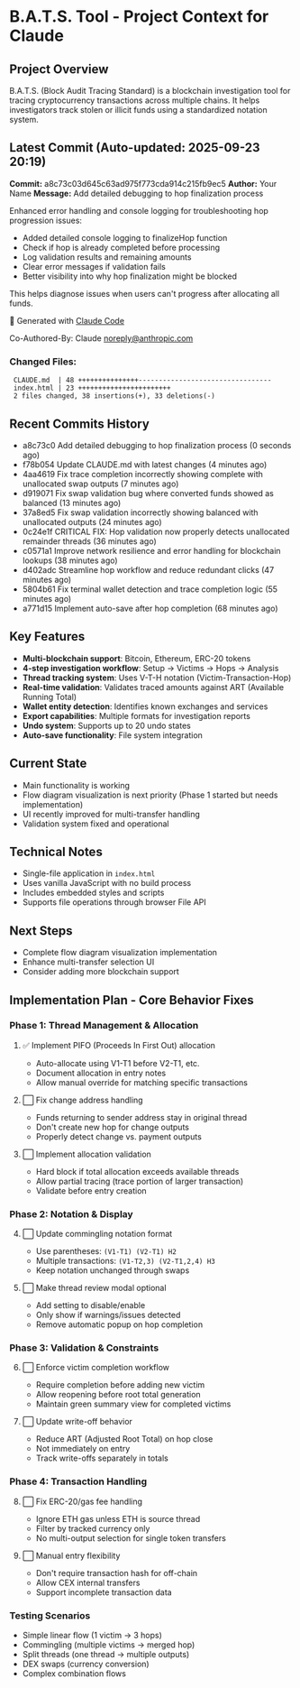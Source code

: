 # B.A.T.S. Tool - Project Context for Claude

## Project Overview
B.A.T.S. (Block Audit Tracing Standard) is a blockchain investigation tool for tracing cryptocurrency transactions across multiple chains. It helps investigators track stolen or illicit funds using a standardized notation system.

## Latest Commit (Auto-updated: 2025-09-23 20:19)

**Commit:** a8c73c03d645c63ad975f773cda914c215fb9ec5
**Author:** Your Name
**Message:** Add detailed debugging to hop finalization process

Enhanced error handling and console logging for troubleshooting hop progression issues:
- Added detailed console logging to finalizeHop function
- Check if hop is already completed before processing
- Log validation results and remaining amounts
- Clear error messages if validation fails
- Better visibility into why hop finalization might be blocked

This helps diagnose issues when users can't progress after allocating all funds.

🤖 Generated with [Claude Code](https://claude.ai/code)

Co-Authored-By: Claude <noreply@anthropic.com>

### Changed Files:
```
 CLAUDE.md  | 48 +++++++++++++++---------------------------------
 index.html | 23 +++++++++++++++++++++++
 2 files changed, 38 insertions(+), 33 deletions(-)
```

## Recent Commits History

- a8c73c0 Add detailed debugging to hop finalization process (0 seconds ago)
- f78b054 Update CLAUDE.md with latest changes (4 minutes ago)
- 4aa4619 Fix trace completion incorrectly showing complete with unallocated swap outputs (7 minutes ago)
- d919071 Fix swap validation bug where converted funds showed as balanced (13 minutes ago)
- 37a8ed5 Fix swap validation incorrectly showing balanced with unallocated outputs (24 minutes ago)
- 0c24e1f CRITICAL FIX: Hop validation now properly detects unallocated remainder threads (36 minutes ago)
- c0571a1 Improve network resilience and error handling for blockchain lookups (38 minutes ago)
- d402adc Streamline hop workflow and reduce redundant clicks (47 minutes ago)
- 5804b61 Fix terminal wallet detection and trace completion logic (55 minutes ago)
- a771d15 Implement auto-save after hop completion (68 minutes ago)

## Key Features
- **Multi-blockchain support**: Bitcoin, Ethereum, ERC-20 tokens
- **4-step investigation workflow**: Setup → Victims → Hops → Analysis
- **Thread tracking system**: Uses V-T-H notation (Victim-Transaction-Hop)
- **Real-time validation**: Validates traced amounts against ART (Available Running Total)
- **Wallet entity detection**: Identifies known exchanges and services
- **Export capabilities**: Multiple formats for investigation reports
- **Undo system**: Supports up to 20 undo states
- **Auto-save functionality**: File system integration

## Current State
- Main functionality is working
- Flow diagram visualization is next priority (Phase 1 started but needs implementation)
- UI recently improved for multi-transfer handling
- Validation system fixed and operational

## Technical Notes
- Single-file application in `index.html`
- Uses vanilla JavaScript with no build process
- Includes embedded styles and scripts
- Supports file operations through browser File API

## Next Steps
- Complete flow diagram visualization implementation
- Enhance multi-transfer selection UI
- Consider adding more blockchain support

## Implementation Plan - Core Behavior Fixes

### Phase 1: Thread Management & Allocation
1. ✅ Implement PIFO (Proceeds In First Out) allocation
   - Auto-allocate using V1-T1 before V2-T1, etc.
   - Document allocation in entry notes
   - Allow manual override for matching specific transactions

2. ⬜ Fix change address handling
   - Funds returning to sender address stay in original thread
   - Don't create new hop for change outputs
   - Properly detect change vs. payment outputs

3. ⬜ Implement allocation validation
   - Hard block if total allocation exceeds available threads
   - Allow partial tracing (trace portion of larger transaction)
   - Validate before entry creation

### Phase 2: Notation & Display
4. ⬜ Update commingling notation format
   - Use parentheses: `(V1-T1) (V2-T1) H2`
   - Multiple transactions: `(V1-T2,3) (V2-T1,2,4) H3`
   - Keep notation unchanged through swaps

5. ⬜ Make thread review modal optional
   - Add setting to disable/enable
   - Only show if warnings/issues detected
   - Remove automatic popup on hop completion

### Phase 3: Validation & Constraints
6. ⬜ Enforce victim completion workflow
   - Require completion before adding new victim
   - Allow reopening before root total generation
   - Maintain green summary view for completed victims

7. ⬜ Update write-off behavior
   - Reduce ART (Adjusted Root Total) on hop close
   - Not immediately on entry
   - Track write-offs separately in totals

### Phase 4: Transaction Handling
8. ⬜ Fix ERC-20/gas fee handling
   - Ignore ETH gas unless ETH is source thread
   - Filter by tracked currency only
   - No multi-output selection for single token transfers

9. ⬜ Manual entry flexibility
   - Don't require transaction hash for off-chain
   - Allow CEX internal transfers
   - Support incomplete transaction data

### Testing Scenarios
- Simple linear flow (1 victim → 3 hops)
- Commingling (multiple victims → merged hop)
- Split threads (one thread → multiple outputs)
- DEX swaps (currency conversion)
- Complex combination flows
